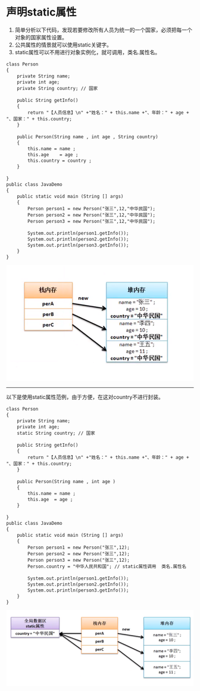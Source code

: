 # 声明static属性
1. 简单分析以下代码，发现若要修改所有人员为统一的一个国家，必须把每一个对象的国家属性设置。
2. 公共属性的情景就可以使用static关键字。
3. static属性可以不用进行对象实例化，就可调用，类名.属性名。
```
class Person
{
	private String name;
	private int age;
	private String country; // 国家

	public String getInfo()
	{
		return "【人员信息】\n" +"姓名：" + this.name +"、年龄：" + age + "、国家：" + this.country;
	}

	public Person(String name , int age , String country)
	{
		this.name = name ;
		this.age    = age ;
		this.country = country ;
	}
	
}
public class JavaDemo 
{
	public static void main (String [] args)
	{
		Person person1 = new Person("张三",12,"中华民国");
		Person person2 = new Person("张三",12,"中华民国");
		Person person3 = new Person("张三",12,"中华民国");

		System.out.println(person1.getInfo()); 
		System.out.println(person2.getInfo());
		System.out.println(person3.getInfo());
	}
}
```
![](../JavaSE/img/StackAnalysis04.png)

---

以下是使用static属性范例，由于方便，在这对country不进行封装。

```
class Person
{
	private String name;
	private int age;
	static String country; // 国家

	public String getInfo()
	{
		return "【人员信息】\n" +"姓名：" + this.name +"、年龄：" + age + "、国家：" + this.country;
	}

	public Person(String name , int age )
	{
		this.name = name ;
		this.age  = age ;
	}
	
}
public class JavaDemo 
{
	public static void main (String [] args)
	{
		Person person1 = new Person("张三",12);
		Person person2 = new Person("张三",12);
		Person person3 = new Person("张三",12);
		Person.country = "中华人民共和国"; // static属性调用  类名.属性名 

		System.out.println(person1.getInfo()); 
		System.out.println(person2.getInfo());
		System.out.println(person3.getInfo());
	}
}
```
![](../JavaSE/img/staticStackAnalysis.png)
